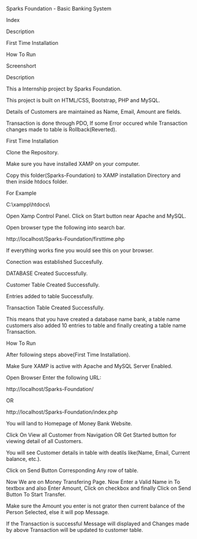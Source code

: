 Sparks Foundation - Basic Banking System

Index

Description

First Time Installation

How To Run

Screenshort

Description

This a Internship project by Sparks Foundation.

This project is built on HTML/CSS, Bootstrap, PHP and MySQL.

Details of Customers are maintained as Name, Email, Amount are fields.

Transaction is done through PDO, If some Error occured while Transaction changes made to table is Rollback(Reverted).

First Time Installation

Clone the Repository.

Make sure you have installed XAMP on your computer.

Copy this folder(Sparks-Foundation) to XAMP installation Directory and then inside htdocs folder.

For Example

C:\xampp\htdocs\

Open Xamp Control Panel. Click on Start button near Apache and MySQL.

Open browser type the following into search bar.

http://localhost/Sparks-Foundation/firsttime.php

If everything works fine you would see this on your browser.

Conection was established Succesfully.

DATABASE Created Successfully.

Customer Table Created Successfully.

Entries added to table Successfully.

Transaction Table Created Successfully.

This means that you have created a database name bank, a table name customers also added 10 entries to table and finally creating a table name Transaction.

How To Run

After following steps above(First Time Installation).

Make Sure XAMP is active with Apache and MySQL Server Enabled.

Open Browser Enter the following URL:

http://localhost/Sparks-Foundation/

OR

http://localhost/Sparks-Foundation/index.php

You will land to Homepage of Money Bank Website.

Click On View all Customer from Navigation OR Get Started button for viewing detail of all Customers.

You will see Customer details in table with deatils like(Name, Email, Current balance, etc.).

Click on Send Button Corresponding Any row of table.

Now We are on Money Transfering Page. Now Enter a Valid Name in To textbox and also Enter Amount, Click on checkbox and finally Click on Send Button To Start Transfer.

Make sure the Amount you enter is not grator then current balance of the Person Selected, else it will pop Message.

If the Transaction is successful Message will displayed and Changes made by above Transaction will be updated to customer table.
